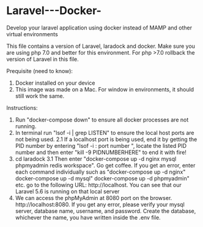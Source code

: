 # Laravel---Docker-
Develop your laravel application using docker instead of MAMP and other virtual environments


This file contains a version of Laravel, laradock and docker.  Make sure you are using php 7.0 and better for this environment.  For php >7.0 rollback the version of Laravel in this file.  

Prequisite (need to know): 
1. Docker installed on your device
2. This image was made on a Mac.  For window in environments, it should still work the same. 



Instructions: 
1. Run "docker-compose down" to ensure all docker processes are not running. 
2. In terminal run "lsof -i | grep LISTEN" to ensure the local host ports are not being used. 
2.1 If a localhost port is being used, end it by getting the PID number by entering "lsof -i : port number
", locate the listed PID number and then enter "kill -9 PIDNUMBERHERE" to end it with fire!
3. cd laradock
3.1 Then enter "docker-compose up -d nginx mysql phpmyadmin redis workspace".  Go get coffee.  If you get an error, enter each command individually such as "docker-compose up -d nginx" docker-compose up -d  mysql" docker-compose up -d phpmyadmin" etc. 
go to the following URL: http://localhost.  You can see that our Laravel 5.6 is running on that local server
4. We can access the phpMyAdmin at 8080 port on the browser. http://localhost:8080.  If you get any error, please verify your mysql server, database name, username, and password.  Create the database, whichever the name, you have written inside the .env file.



